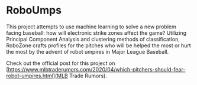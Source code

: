 # RoboUmps

This project attempts to use machine learning to solve a new problem facing baseball: how will electronic strike zones affect the game? Utilizing Principal Component Analysis and clustering methods of classification, RoboZone crafts profiles for the pitches who will be helped the most or hurt the most by the advent of robot umpires in Major League Baseball. 

Check out the official post for this project on [https://www.mlbtraderumors.com/2020/04/which-pitchers-should-fear-robot-umpires.html](MLB Trade Rumors). 
